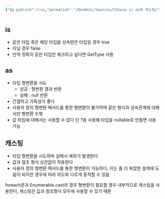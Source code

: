 ```yaml
---
{"dg-publish":true,"permalink":"/DevWiki/Sources/CSharp is as와 캐스팅/","noteIcon":"","created":"2024-10-03T17:18:16.000+09:00","updated":"2025-07-19T22:58:36.952+09:00"}
---
```


## is
- 같은 타입 혹은 해당 타입을 상속받은 타입일 경우 true
- 아닐 경우 false
- 만약 정확히 같은 타입만 체크하고 싶다면 GetType 사용

## as
- 타입 형변환을 시도
    - 성공 : 형변환 결과 반환
    - 실패 : null 반환
- 간결하고 가독성이 좋다
- 사용자 정의 형변환 메서드를 통한 형변환이 불가하며 같은 형식과 상속관계에 대해서만 형변환 수행
- 값 타입에 대해서는 사용할 수 없다 단 ?을 사용해 타입을 nullable로 만들면 사용 가능

## 캐스팅
- 타입 형변환을 시도하며 실패시 예외가 발생한다
- 값과 참조 형식 상관없이 작동한다
- 사용자 정의 형변환 메서드를 통한 형변환이 가능하다, 이는 좀 더 복잡한 설계에 도움이 되지만 경우에 따라 의도와 다르게 동작할 수 있음

foreach문과 Enumerable.cast의 경우 형변환이 필요할 경우 내부적으로 캐스팅을 사용한다, 캐스팅은 값과 참조형식 모두에 사용할 수 있기 때문